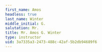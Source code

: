 ```yaml
---
first_name: Amos
headless: true
last_name: Winter
middle_initial: G.
salutation: Mr.
title: Mr. Amos G. Winter
type: instructor
uid: 3a7335a3-2473-488c-42af-5b2db94689f6
---
```

